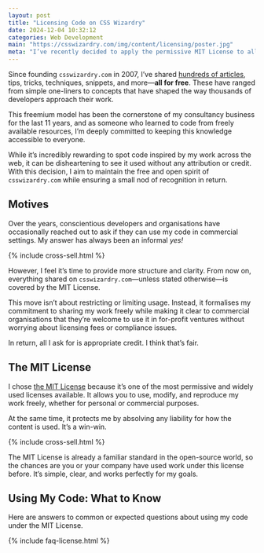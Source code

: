 ```yaml
---
layout: post
title: "Licensing Code on CSS Wizardry"
date: 2024-12-04 10:32:12
categories: Web Development
main: "https://csswizardry.com/img/content/licensing/poster.jpg"
meta: "I’ve recently decided to apply the permissive MIT License to all content on CSS Wizardry by default. How does this affect you?"
---
```


Since founding `csswizardry.com` in 2007, I’ve shared [hundreds of
articles](/archive/), tips, tricks, techniques, snippets, and more—**all for
free**. These have ranged from simple one-liners to concepts that have shaped
the way thousands of developers approach their work.

This freemium model has been the cornerstone of my consultancy business for the
last 11 years, and as someone who learned to code from freely available
resources, I’m deeply committed to keeping this knowledge accessible to
everyone.

While it’s incredibly rewarding to spot code inspired by my work across the web,
it can be disheartening to see it used without any attribution or credit. With
this decision, I aim to maintain the free and open spirit of `csswizardry.com`
while ensuring a small nod of recognition in return.


## Motives

Over the years, conscientious developers and organisations have occasionally
reached out to ask if they can use my code in commercial settings. My answer has
always been an informal _yes!_

{% include cross-sell.html %}

However, I feel it’s time to provide more structure and clarity. From now on,
everything shared on `csswizardry.com`—unless stated otherwise—is covered by the
MIT License.

This move isn’t about restricting or limiting usage. Instead, it formalises my
commitment to sharing my work freely while making it clear to commercial
organisations that they’re welcome to use it in for-profit ventures without
worrying about licensing fees or compliance issues.

In return, all I ask for is appropriate credit. I think that’s fair.

## The MIT License

I chose [the MIT License](https://opensource.org/license/mit) because it’s one
of the most permissive and widely used licenses available. It allows you to use,
modify, and reproduce my work freely, whether for personal or commercial
purposes.

At the same time, it protects me by absolving any liability for how the content
is used. It’s a win-win.

{% include cross-sell.html %}

The MIT License is already a familiar standard in the open-source world, so the
chances are you or your company have used work under this license before. It’s
simple, clear, and works perfectly for my goals.

## Using My Code: What to Know

Here are answers to common or expected questions about using my code under the
MIT License.

{% include faq-license.html %}
